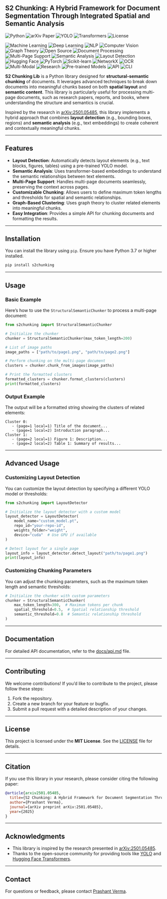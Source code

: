 
## S2 Chunking: A Hybrid Framework for Document Segmentation Through Integrated Spatial and Semantic Analysis
![Python](https://img.shields.io/badge/Python-3.9%2B-blue)
![arXiv Paper](https://img.shields.io/badge/arXiv-2501.05485-b31b1b)
![YOLO](https://img.shields.io/badge/YOLO-v10-orange)
![Transformers](https://img.shields.io/badge/Transformers-Hugging%20Face-yellow)
![License](https://img.shields.io/badge/License-MIT-green)

![Machine Learning](https://img.shields.io/badge/Machine%20Learning-Yes-brightgreen)
![Deep Learning](https://img.shields.io/badge/Deep%20Learning-Yes-blueviolet)
![NLP](https://img.shields.io/badge/NLP-Yes-ff69b4)
![Computer Vision](https://img.shields.io/badge/Computer%20Vision-Yes-9cf)
![Graph Theory](https://img.shields.io/badge/Graph%20Theory-Yes-orange)
![Open Source](https://img.shields.io/badge/Open%20Source-Yes-success)
![Document Processing](https://img.shields.io/badge/Document%20Processing-Yes-blue)
![Multi-Page Support](https://img.shields.io/badge/Multi--Page%20Support-Yes-green)
![Semantic Analysis](https://img.shields.io/badge/Semantic%20Analysis-Yes-yellow)
![Layout Detection](https://img.shields.io/badge/Layout%20Detection-Yes-red)
![Hugging Face](https://img.shields.io/badge/Hugging%20Face-Transformers-yellow)
![PyTorch](https://img.shields.io/badge/PyTorch-Yes-ee4c2c)
![Scikit-learn](https://img.shields.io/badge/Scikit--learn-Yes-orange)
![NetworkX](https://img.shields.io/badge/NetworkX-Yes-blue)
![OCR](https://img.shields.io/badge/OCR-Yes-lightgrey)
![Multi-Modal](https://img.shields.io/badge/Multi--Modal-Yes-9cf)
![Research](https://img.shields.io/badge/Research-Yes-blueviolet)
![Pre-trained Models](https://img.shields.io/badge/Pre--trained%20Models-Yes-green)
![API](https://img.shields.io/badge/API-Yes-blue)
![CLI](https://img.shields.io/badge/CLI-Yes-brightgreen)



**S2 Chunking Lib** is a Python library designed for **structural-semantic chunking** of documents. It leverages advanced techniques to break down documents into meaningful chunks based on both **spatial layout** and **semantic content**. This library is particularly useful for processing multi-page documents, such as research papers, reports, and books, where understanding the structure and semantics is crucial.

Inspired by the research in [arXiv:2501.05485](https://arxiv.org/pdf/2501.05485), this library implements a hybrid approach that combines **layout detection** (e.g., bounding boxes, regions) and **semantic analysis** (e.g., text embeddings) to create coherent and contextually meaningful chunks.

---

## Features

- **Layout Detection**: Automatically detects layout elements (e.g., text blocks, figures, tables) using a pre-trained YOLO model.
- **Semantic Analysis**: Uses transformer-based embeddings to understand the semantic relationships between text elements.
- **Multi-Page Support**: Handles multi-page documents seamlessly, preserving the context across pages.
- **Customizable Chunking**: Allows users to define maximum token lengths and thresholds for spatial and semantic relationships.
- **Graph-Based Clustering**: Uses graph theory to cluster related elements into meaningful chunks.
- **Easy Integration**: Provides a simple API for chunking documents and formatting the results.

---

## Installation

You can install the library using `pip`. Ensure you have Python 3.7 or higher installed.

```bash
pip install s2chunking
```

---

## Usage

### Basic Example

Here’s how to use the `StructuralSemanticChunker` to process a multi-page document:

```python
from s2chunking import StructuralSemanticChunker

# Initialize the chunker
chunker = StructuralSemanticChunker(max_token_length=200)

# List of image paths
image_paths = ["path/to/page1.png", "path/to/page2.png"]

# Perform chunking on the multi-page document
clusters = chunker.chunk_from_images(image_paths)

# Print the formatted clusters
formatted_clusters = chunker.format_clusters(clusters)
print(formatted_clusters)
```

### Output Example

The output will be a formatted string showing the clusters of related elements:

```
Cluster 0:
   - (page=1 local=1) Title of the document...
   - (page=1 local=2) Introduction paragraph...
Cluster 1:
   - (page=2 local=1) Figure 1: Description...
   - (page=2 local=2) Table 1: Summary of results...
```

---

## Advanced Usage

### Customizing Layout Detection

You can customize the layout detection by specifying a different YOLO model or thresholds:

```python
from s2chunking import LayoutDetector

# Initialize the layout detector with a custom model
layout_detector = LayoutDetector(
    model_name="custom_model.pt",
    repo_id="your-repo-id",
    weights_folder="weight",
    device="cuda"  # Use GPU if available
)

# Detect layout for a single page
layout_info = layout_detector.detect_layout("path/to/page1.png")
print(layout_info)
```

### Customizing Chunking Parameters

You can adjust the chunking parameters, such as the maximum token length and semantic thresholds:

```python
# Initialize the chunker with custom parameters
chunker = StructuralSemanticChunker(
    max_token_length=300,  # Maximum tokens per chunk
    spatial_threshold=0.5,  # Spatial relationship threshold
    semantic_threshold=0.8  # Semantic relationship threshold
)
```

---

## Documentation

For detailed API documentation, refer to the [docs/api.md](docs/api.md) file.

---

## Contributing

We welcome contributions! If you’d like to contribute to the project, please follow these steps:

1. Fork the repository.
2. Create a new branch for your feature or bugfix.
3. Submit a pull request with a detailed description of your changes.

---

## License

This project is licensed under the **MIT License**. See the [LICENSE](LICENSE) file for details.

---

## Citation

If you use this library in your research, please consider citing the following paper:

```bibtex
@article{arxiv2501.05485,
  title={S2 Chunking: A Hybrid Framework for Document Segmentation Through Integrated Spatial and Semantic Analysis},
  author={Prashant Verma},
  journal={arXiv preprint arXiv:2501.05485},
  year={2025}
}
```

---

## Acknowledgments

- This library is inspired by the research presented in [arXiv:2501.05485](https://arxiv.org/pdf/2501.05485).
- Thanks to the open-source community for providing tools like [YOLO](https://github.com/ultralytics/ultralytics) and [Hugging Face Transformers](https://huggingface.co/).

---

## Contact

For questions or feedback, please contact [Prashant Verma](mailto:prashant27050@gmail.com).

